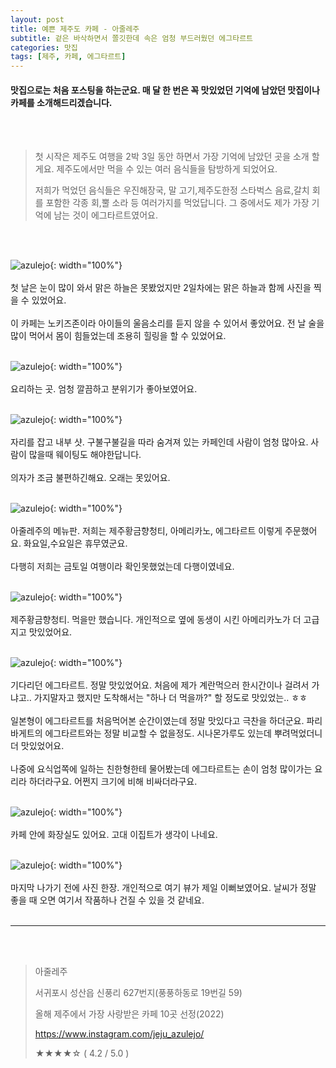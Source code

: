 ```yaml
---
layout: post
title: 예쁜 제주도 카페 - 아줄레주
subtitle: 겉은 바삭하면서 쫄깃한데 속은 엄청 부드러웠던 에그타르트
categories: 맛집
tags: [제주, 카페, 에그타르트]
---
```


#### 맛집으로는 처음 포스팅을 하는군요. 매 달 한 번은 꼭 맛있었던 기억에 남았던 맛집이나 카페를 소개해드리겠습니다.

<br/><br/>

> 첫 시작은 제주도 여행을 2박 3일 동안 하면서 가장 기억에 남았던 곳을 소개 할게요. 제주도에서만 먹을 수 있는 여러 음식들을 탐방하게 되었어요.
>
> 저희가 먹었던 음식들은 우진해장국, 말 고기,제주도한정 스타벅스 음료,갈치 회를 포함한 각종 회,뿔 소라 등 여러가지를 먹었답니다. 그 중에서도 제가 가장 기억에 남는 것이 에그타르트였어요.

<br/><br/>

![azulejo](/assets/images/post_image/2023/01/0202f.JPG){: width="100%"}
<br/><br/>
첫 날은 눈이 많이 와서 맑은 하늘은 못봤었지만 2일차에는 맑은 하늘과 함께 사진을 찍을 수 있었어요.
<br/><br/>이 카페는 노키즈존이라 아이들의 울음소리를 듣지 않을 수 있어서 좋았어요. 전 날 술을 많이 먹어서 몸이 힘들었는데 조용히 힐링을 할 수 있었어요.
<br/><br/>

![azulejo](/assets/images/post_image/2023/01/0202c.JPG){: width="100%"}
<br/><br/>요리하는 곳. 엄청 깔끔하고 분위기가 좋아보였어요.
<br/><br/>

![azulejo](/assets/images/post_image/2023/01/0202i.JPG){: width="100%"}
<br/><br/>자리를 잡고 내부 샷. 구불구불길을 따라 숨겨져 있는 카페인데 사람이 엄청 많아요. 사람이 많을때 웨이팅도 해야한답니다.
<br/><br/>의자가 조금 불편하긴해요. 오래는 못있어요.
<br/><br/>

![azulejo](/assets/images/post_image/2023/01/0202m.JPG){: width="100%"}
<br/><br/>아줄레주의 메뉴판. 저희는 제주황금향청티, 아메리카노, 에그타르트 이렇게 주문했어요. 화요일,수요일은 휴무였군요.
<br/><br/>다행히 저희는 금토일 여행이라 확인못했었는데 다행이였네요.
<br/><br/>

![azulejo](/assets/images/post_image/2023/01/0202u.JPG){: width="100%"}
<br/><br/> 제주황금향청티. 먹을만 했습니다. 개인적으로 옆에 동생이 시킨 아메리카노가 더 고급지고 맛있었어요.
<br/><br/>

![azulejo](/assets/images/post_image/2023/01/0202egg.JPG){: width="100%"}
<br/><br/> 기다리던 에그타르트. 정말 맛있었어요. 처음에 제가 계란먹으러 한시간이나 걸려서 가냐고.. 가지말자고 했지만 도착해서는 "하나 더 먹을까?" 할 정도로 맛있었는.. ㅎㅎ
<br/><br/>
일본형이 에그타르트를 처음먹어본 순간이였는데 정말 맛있다고 극찬을 하더군요. 파리바게트의 에그타르트와는 정말 비교할 수 없을정도. 시나몬가루도 있는데 뿌려먹었더니 더 맛있었어요.
<br/><br/>
나중에 요식업쪽에 일하는 친한형한테 물어봤는데 에그타르트는 손이 엄청 많이가는 요리라 하더라구요. 어쩐지 크기에 비해 비싸더라구요.
<br/><br/>

![azulejo](/assets/images/post_image/2023/01/0202t.JPG){: width="100%"}
<br/><br/> 카페 안에 화장실도 있어요. 고대 이집트가 생각이 나네요.
<br/><br/>

![azulejo](/assets/images/post_image/2023/01/0202v.JPG){: width="100%"}
<br/><br/>마지막 나가기 전에 사진 한장. 개인적으로 여기 뷰가 제일 이뻐보였어요. 날씨가 정말 좋을 때 오면 여기서 작품하나 건질 수 있을 것 같네요.
<br/><br/>

---

<br/><br/>

> 아줄레주
>
> 서귀포시 성산읍 신풍리 627번지(풍풍하동로 19번길 59)
>
> 올해 제주에서 가장 사랑받은 카페 10곳 선정(2022)
>
> https://www.instagram.com/jeju_azulejo/
>
> ★★★★☆ ( 4.2 / 5.0 )

<!-- ☆★ -->
